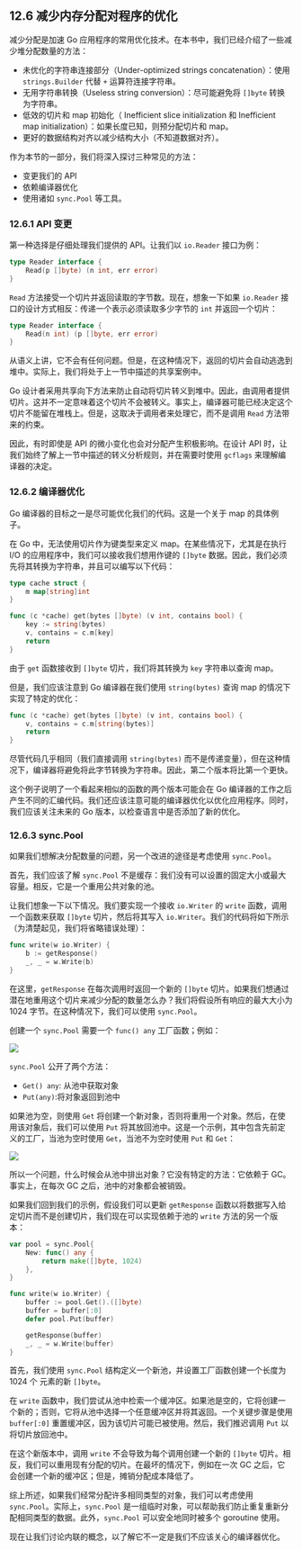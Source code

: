 ## 12.6 减少内存分配对程序的优化

减少分配是加速 Go 应用程序的常用优化技术。在本书中，我们已经介绍了一些减少堆分配数量的方法：

* 未优化的字符串连接部分（Under-optimized strings concatenation）：使用 `strings.Builder` 代替 `+` 运算符连接字符串。
* 无用字符串转换（Useless string conversion）：尽可能避免将 `[]byte` 转换为字符串。
* 低效的切片和 map 初始化（ Inefficient slice initialization 和 Inefficient map initialization）：如果长度已知，则预分配切片和 map。
* 更好的数据结构对齐以减少结构大小（不知道数据对齐）。

作为本节的一部分，我们将深入探讨三种常见的方法：

* 变更我们的 API
* 依赖编译器优化
* 使用诸如 `sync.Pool` 等工具。

### 12.6.1 API 变更

第一种选择是仔细处理我们提供的 API。让我们以 `io.Reader` 接口为例：

```go
type Reader interface {
    Read(p []byte) (n int, err error)
}
```

`Read` 方法接受一个切片并返回读取的字节数。现在，想象一下如果 `io.Reader` 接口的设计方式相反：传递一个表示必须读取多少字节的 `int` 并返回一个切片：

```go
type Reader interface {
    Read(n int) (p []byte, err error)
}
```

从语义上讲，它不会有任何问题。但是，在这种情况下，返回的切片会自动逃逸到堆中。实际上，我们将处于上一节中描述的共享案例中。

Go 设计者采用共享向下方法来防止自动将切片转义到堆中。因此，由调用者提供切片。这并不一定意味着这个切片不会被转义。事实上，编译器可能已经决定这个切片不能留在堆栈上。但是，这取决于调用者来处理它，而不是调用 `Read` 方法带来的约束。

因此，有时即使是 API 的微小变化也会对分配产生积极影响。在设计 API 时，让我们始终了解上一节中描述的转义分析规则，并在需要时使用 `gcflags` 来理解编译器的决定。

### 12.6.2 编译器优化

Go 编译器的目标之一是尽可能优化我们的代码。这是一个关于 map 的具体例子。

在 Go 中，无法使用切片作为键类型来定义 map。在某些情况下，尤其是在执行 I/O 的应用程序中，我们可以接收我们想用作键的 `[]byte` 数据。因此，我们必须先将其转换为字符串，并且可以编写以下代码：

```go
type cache struct {
    m map[string]int
}

func (c *cache) get(bytes []byte) (v int, contains bool) {
    key := string(bytes)
    v, contains = c.m[key]
    return
}
```

由于 `get` 函数接收到 `[]byte` 切片，我们将其转换为 `key` 字符串以查询 map。

但是，我们应该注意到 Go 编译器在我们使用 `string(bytes)` 查询 map 的情况下实现了特定的优化：

```go
func (c *cache) get(bytes []byte) (v int, contains bool) {
    v, contains = c.m[string(bytes)]
    return
}
```

尽管代码几乎相同（我们直接调用 `string(bytes)` 而不是传递变量），但在这种情况下，编译器将避免将此字节转换为字符串。因此，第二个版本将比第一个更快。

这个例子说明了一个看起来相似的函数的两个版本可能会在 Go 编译器的工作之后产生不同的汇编代码。我们还应该注意可能的编译器优化以优化应用程序。同时，我们应该关注未来的 Go 版本，以检查语言中是否添加了新的优化。

### 12.6.3 sync.Pool

如果我们想解决分配数量的问题，另一个改进的途径是考虑使用 `sync.Pool`。

首先，我们应该了解 `sync.Pool` 不是缓存：我们没有可以设置的固定大小或最大容量。相反，它是一个重用公共对象的池。

让我们想象一下以下情况。我们要实现一个接收 `io.Writer` 的 `write` 函数，调用一个函数来获取 `[]byte` 切片，然后将其写入 `io.Writer`。我们的代码将如下所示（为清楚起见，我们将省略错误处理）：

```go
func write(w io.Writer) {
    b := getResponse()
    _, _ = w.Write(b)
}
```

在这里，`getResponse` 在每次调用时返回一个新的 `[]byte` 切片。如果我们想通过潜在地重用这个切片来减少分配的数量怎么办？我们将假设所有响应的最大大小为 1024 字节。在这种情况下，我们可以使用 `sync.Pool`。

创建一个 `sync.Pool` 需要一个 `func() any` 工厂函数；例如：

![](https://img.exciting.net.cn/108.png)

`sync.Pool` 公开了两个方法：

* `Get() any`: 从池中获取对象
* `Put(any)`:将对象返回到池中

如果池为空，则使用 `Get` 将创建一个新对象，否则将重用一个对象。然后，在使用该对象后，我们可以使用 `Put` 将其放回池中。这是一个示例，其中包含先前定义的工厂，当池为空时使用 `Get`，当池不为空时使用 `Put` 和 `Get`：

![](https://img.exciting.net.cn/109.png)

所以一个问题，什么时候会从池中排出对象？它没有特定的方法：它依赖于 GC。事实上，在每次 GC 之后，池中的对象都会被销毁。

如果我们回到我们的示例，假设我们可以更新 `getResponse` 函数以将数据写入给定切片而不是创建切片，我们现在可以实现依赖于池的 `write` 方法的另一个版本：

```go
var pool = sync.Pool{
    New: func() any {
        return make([]byte, 1024)
    },
}

func write(w io.Writer) {
    buffer := pool.Get().([]byte)
    buffer = buffer[:0]
    defer pool.Put(buffer)

    getResponse(buffer)
    _, _ = w.Write(buffer)
}
```

首先，我们使用 `sync.Pool` 结构定义一个新池，并设置工厂函数创建一个长度为 1024 个 元素的新 `[]byte`。

在 `write` 函数中，我们尝试从池中检索一个缓冲区。如果池是空的，它将创建一个新的；否则，它将从池中选择一个任意缓冲区并将其返回。一个关键步骤是使用 `buffer[:0]` 重置缓冲区，因为该切片可能已被使用。然后，我们推迟调用 `Put` 以将切片放回池中。

在这个新版本中，调用 `write` 不会导致为每个调用创建一个新的 `[]byte` 切片。相反，我们可以重用现有分配的切片。在最坏的情况下，例如在一次 GC 之后，它会创建一个新的缓冲区；但是，摊销分配成本降低了。

综上所述，如果我们经常分配许多相同类型的对象，我们可以考虑使用 `sync.Pool`。实际上，`sync.Pool` 是一组临时对象，可以帮助我们防止重复重新分配相同类型的数据。此外，`sync.Pool` 可以安全地同时被多个 goroutine 使用。

现在让我们讨论内联的概念，以了解它不一定是我们不应该关心的编译器优化。